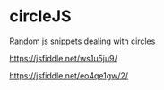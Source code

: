 # circleJS
Random js snippets dealing with circles

https://jsfiddle.net/ws1u5ju9/

https://jsfiddle.net/eo4qe1gw/2/
